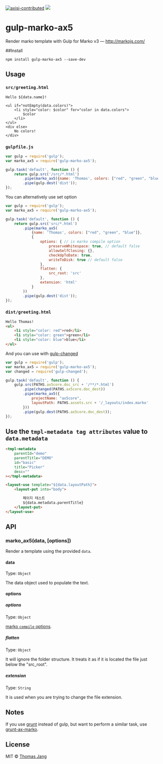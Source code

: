 [![axisj-contributed](https://img.shields.io/badge/AXISJ.com-Contributed-green.svg)](https://github.com/axisj) ![](https://img.shields.io/badge/Seowoo-Mondo&Thomas-red.svg)

# gulp-marko-ax5

Render marko template with Gulp for Marko v3 — http://markojs.com/


##Install

```shell
npm install gulp-marko-ax5 --save-dev
```

## Usage

### `src/greeting.html`

```erb
Hello ${data.name}!

<ul if="notEmpty(data.colors)">
    <li style="color: $color" for="color in data.colors">
        $color
    </li>
</ul>
<div else>
    No colors!
</div>
```

### `gulpfile.js`

```js
var gulp = require('gulp');
var marko_ax5 = require('gulp-marko-ax5');

gulp.task('default', function () {
	return gulp.src('/src/*.html')
        .pipe(marko_ax5({name: 'Thomas', colors: ["red", "green", "blue"]}))
        .pipe(gulp.dest('dist'));
});
```

You can alternatively use set option

```js
var gulp = require('gulp');
var marko_ax5 = require('gulp-marko-ax5');

gulp.task('default', function () {
	return gulp.src('src/*.html')
        .pipe(marko_ax5(
            {name: 'Thomas', colors: ["red", "green", "blue"]},
            {
                options: { // is marko compile option
                    preserveWhitespace: true, // default false
                    allowSelfClosing: {},
                    checkUpToDate: true,
                    writeToDisk: true // default false
                },
                flatten: {
                    src_root: 'src'
                },
                extension: 'html'
            }
        ))
        .pipe(gulp.dest('dist'));
});
```


### `dist/greeting.html`

```html
Hello Thomas!
<ul>
    <li style="color: red">red</li>
    <li style="color: green">green</li>
    <li style="color: blue">blue</li>
</ul>
```

And you can use with [gulp-changed](https://github.com/sindresorhus/gulp-changed)

```js
var gulp = require('gulp');
var marko_ax5 = require('gulp-marko-ax5');
var changed = require('gulp-changed');

gulp.task('default', function () {
    gulp.src(PATHS.ax5core.doc_src + '/**/*.html')
        .pipe(changed(PATHS.ax5core.doc_dest))
        .pipe(marko_ax5({
            projectName: "ax5core",
            layoutPath: PATHS.assets.src + '/_layouts/index.marko'
        }))
        .pipe(gulp.dest(PATHS.ax5core.doc_dest));
});
```

## Use the `tmpl-metadata tag attributes` value to` data.metadata`

```html
<tmpl-metadata
    parentId="demo"
    parentTitle="DEMO"
    id="basic"
    title="Picker"
    desc=""
></tmpl-metadata>

<layout-use template="${data.layoutPath}">
    <layout-put into="body">

        페이지 테스트
        ${data.metadata.parentTitle}
    </layout-put>
</layout-use>
```


## API

### marko_ax5(data, [options])

Render a template using the provided `data`.

#### data

Type: `Object`

The data object used to populate the text.

#### options


##### options

Type: `Object`

[marko `compile` options](http://markojs.com/docs/marko/javascript-api/#defaultoptions).


##### flatten

Type: `Object`

It will ignore the folder structure. It treats it as if it is located the file just below the "src_root".

##### extension

Type: `String`

It is used when you are trying to change the file extension.

## Notes

If you use [grunt](http://gruntjs.com) instead of gulp, but want to perform a similar task, use [grunt-ax-marko](https://github.com/thomasJang/grunt-ax-marko).


## License

MIT © [Thomas Jang](https://axisj.com)

